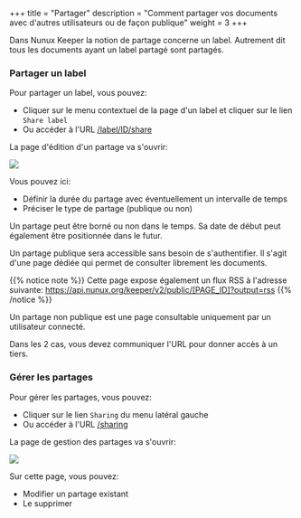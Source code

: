 +++
title = "Partager"
description = "Comment partager vos documents avec d'autres utilisateurs ou de façon publique"
weight = 3
+++

Dans Nunux Keeper la notion de partage concerne un label.
Autrement dit tous les documents ayant un label partagé sont partagés.

### Partager un label

Pour partager un label, vous pouvez:

- Cliquer sur le menu contextuel de la page d'un label et cliquer sur le lien
  `Share label`
- Ou accéder à l'URL [/label/ID/share](https://app.nunux.org/keeper/labels/ID/share)

La page d'édition d'un partage va s'ouvrir:

![](/share/create-sharing.png?classes=border,shadow)

Vous pouvez ici:

- Définir la durée du partage avec éventuellement un intervalle de temps
- Préciser le type de partage (publique ou non)

Un partage peut être borné ou non dans le temps.
Sa date de début peut également être positionnée dans le futur.

Un partage publique sera accessible sans besoin de s'authentifier.
Il s'agit d'une page dédiée qui permet de consulter librement les documents.

{{% notice note %}}
Cette page expose également un flux RSS à l'adresse suivante:
https://api.nunux.org/keeper/v2/public/[PAGE_ID]?output=rss
{{% /notice %}}

Un partage non publique est une page consultable uniquement par un utilisateur
connecté.

Dans les 2 cas, vous devez communiquer l'URL pour donner accès à un tiers.

### Gérer les partages

Pour gérer les partages, vous pouvez:

- Cliquer sur le lien `Sharing` du menu latéral gauche
- Ou accéder à l'URL [/sharing](https://app.nunux.org/keeper/lables/create)

La page de gestion des partages va s'ouvrir:

![](/share/manage-sharing.png?classes=border,shadow)

Sur cette page, vous pouvez:

- Modifier un partage existant
- Le supprimer

